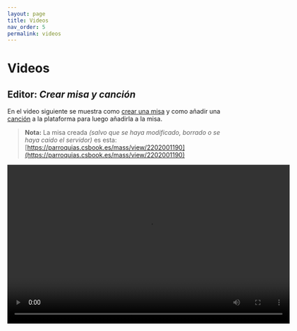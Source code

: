 ```yaml
---
layout: page
title: Videos
nav_order: 5
permalink: videos
---
```

# Videos
## __Editor__: *Crear misa y canción*
En el video siguiente se muestra como [crear una misa](/misas/editor) y como añadir una [canción](/canciones) a la plataforma para luego añadirla a la misa.

> __Nota:__ La misa creada *(salvo que se haya modificado, borrado o se haya caido el servidor)* es esta:
[https://parroquias.csbook.es/mass/view/2202001190](https://parroquias.csbook.es/mass/view/2202001190)

<video width="640" height="360" controls>
  <source src="/videos/videos/ejemplo_misa_cancion.mp4" type="video/mp4">
Your browser does not support the video tag.
</video>